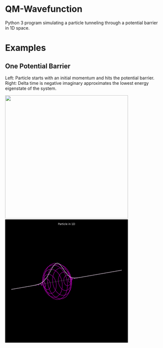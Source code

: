 # QM-Wavefunction
Python 3 program simulating a particle tunneling through a potential barrier in 1D space.

# Examples

## One Potential Barrier
<p align="center">

  Left: Particle starts with an initial momentum and hits the potential barrier.
  Right: Delta time is negative imaginary approximates the lowest energy eigenstate of the system.

  <img src="https://github.com/Cherry-Trees/QM-Particle/blob/main/examples/qm.gif" width="400" height="400" />
  <img src="https://github.com/Cherry-Trees/QM-Particle/blob/main/examples/qmeigen.gif" width="400" height="400" />
    


</p>
